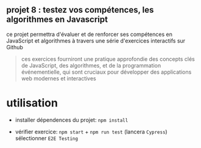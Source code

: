 ## projet 8 : testez vos compétences, les algorithmes en Javascript
ce projet permettra d'évaluer et de renforcer ses compétences en JavaScript et algorithmes à travers une série d'exercices interactifs sur Github

>ces exercices fourniront une pratique approfondie des concepts clés de JavaScript, des algorithmes, et de la programmation événementielle, qui sont cruciaux pour développer des applications web modernes et interactives

# utilisation

- installer dépendences du projet: `npm install` 

- vérifier exercice: `npm start` + `npm run test` (lancera `Cypress`)
    sélectionner `E2E Testing`

